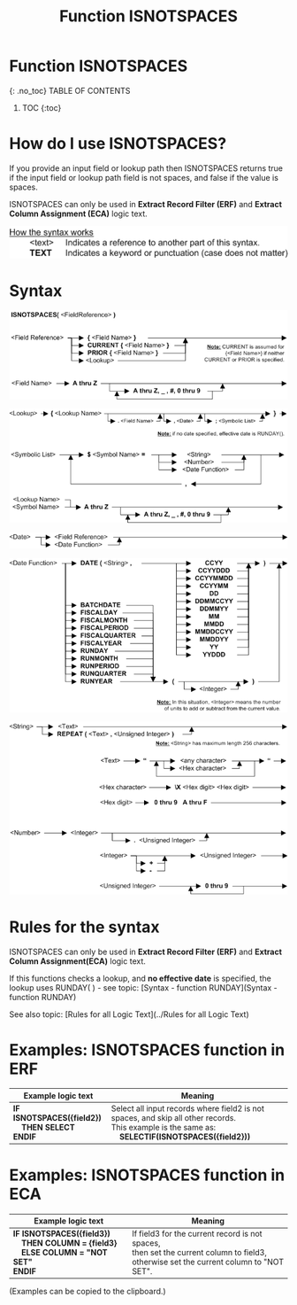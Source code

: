 ﻿---
layout: default
title: "Function ISNOTSPACES"
parent: Functions
grand_parent: Workbench Logic Text Full Details
nav_order: 14
---
# Function ISNOTSPACES
{: .no_toc}
TABLE OF CONTENTS 
1. TOC
{:toc}  


# How do I use ISNOTSPACES? 

If you provide an input field or lookup path then ISNOTSPACES returns true if the input field or lookup path field is not spaces, and false if the value is spaces.

ISNOTSPACES can only be used in **Extract Record Filter (ERF)** and **Extract Column Assignment (ECA)** logic text.


![(Syntax Legend)](../../images/LTZZ_Syntax_legend.gif )

# Syntax 

![Function ISNOTSPACES 1](../../images/LTSF_ISNOTSPACES_01.gif)

![Function ISNOTSPACES 2](../../images/LTSF_ISNOTSPACES_02.gif)

![Function ISNOTSPACES 3](../../images/LTSF_Date_01.gif)

![Function ISNOTSPACES 4](../../images/LTSF_ISNOTSPACES_03.gif)

![Function ISNOTSPACES 5](../../images/LTSF_ISNOTSPACES_04.gif)


# Rules for the syntax 

ISNOTSPACES can only be used in **Extract Record Filter (ERF)** and **Extract Column Assignment(ECA)** logic text.

If this functions checks a lookup, and **no effective date** is specified, the lookup uses RUNDAY\( \) - see topic: [Syntax - function RUNDAY](Syntax - function RUNDAY)

See also topic: [Rules for all Logic Text](../Rules for all Logic Text) 


# Examples: ISNOTSPACES function in ERF 

|Example logic text|Meaning|
|------------------|-------|
|**IF ISNOTSPACES({field2})<br>&nbsp;&nbsp;&nbsp;&nbsp;THEN SELECT<br>ENDIF**|Select all input records where field2 is not spaces, and skip all other records.<br>This example is the same as:<br>&nbsp;&nbsp;&nbsp;&nbsp;**SELECTIF(ISNOTSPACES({field2}))**|



# Examples: ISNOTSPACES function in ECA 

|Example logic text|Meaning|
|------------------|-------|
|**IF ISNOTSPACES({field3})<br>&nbsp;&nbsp;&nbsp;&nbsp;THEN COLUMN = {field3}<br>&nbsp;&nbsp;&nbsp;&nbsp;ELSE COLUMN = "NOT SET"<br>ENDIF**|If field3 for the current record is not spaces,<br>then set the current column to field3,<br>otherwise set the current column to "NOT SET".|


  
  (Examples can be copied to the clipboard.)
  

